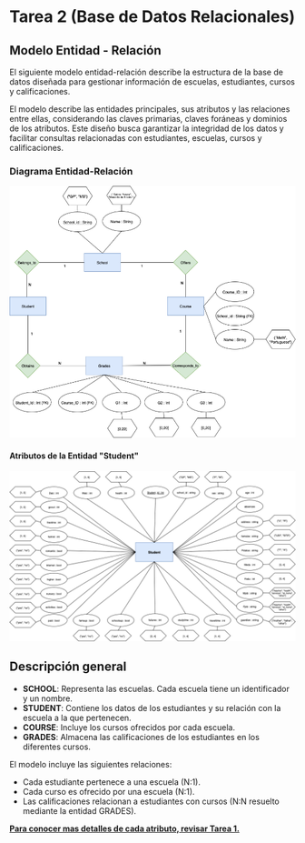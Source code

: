 # Tarea 2 (Base de Datos Relacionales)

## Modelo Entidad - Relación

El siguiente modelo entidad-relación describe la estructura de la base de datos diseñada para gestionar información de escuelas, estudiantes, cursos y calificaciones.

El modelo describe las entidades principales, sus atributos y las relaciones entre ellas, considerando las claves primarias, claves foráneas y dominios de los atributos. Este diseño busca garantizar la integridad de los datos y facilitar consultas relacionadas con estudiantes, escuelas, cursos y calificaciones.

### Diagrama Entidad-Relación

![Modelo ER Parte 1](MODELOER_P1.png)

#### Atributos de la Entidad "Student"

![Modelo ER Parte 2](MODELOER_P2.png)

## Descripción general

- **SCHOOL**: Representa las escuelas. Cada escuela tiene un identificador y un nombre.  
- **STUDENT**: Contiene los datos de los estudiantes y su relación con la escuela a la que pertenecen.  
- **COURSE**: Incluye los cursos ofrecidos por cada escuela.  
- **GRADES**: Almacena las calificaciones de los estudiantes en los diferentes cursos.

El modelo incluye las siguientes relaciones:
- Cada estudiante pertenece a una escuela (N:1).
- Cada curso es ofrecido por una escuela (N:1).
- Las calificaciones relacionan a estudiantes con cursos (N:N resuelto mediante la entidad GRADES).

**[Para conocer mas detalles de cada atributo, revisar Tarea 1.](../Tarea1/Tarea1.md)**